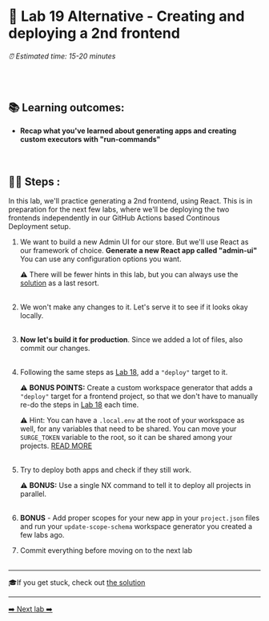 # 🧲 Lab 19 Alternative - Creating and deploying a 2nd frontend

###### ⏰ Estimated time: 15-20 minutes

<br />

## 📚 Learning outcomes:

- **Recap what you've learned about generating apps and creating custom executors with "run-commands"**
  <br /><br /><br />

## 🏋️‍♀️ Steps :

In this lab, we'll practice generating a 2nd frontend, using React. This is in preparation for the next few labs, where we'll be deploying the two frontends independently in our GitHub Actions based Continous Deployment setup.

1. We want to build a new Admin UI for our store. But we'll use React as our framework of choice.
   **Generate a new React app called "admin-ui"**
   You can use any configuration options you want.

   ⚠️ There will be fewer hints in this lab, but you can always use the [solution](SOLUTION.md) as a last resort.
   <br /> <br />

2. We won't make any changes to it. Let's serve it to see if it looks okay locally.
   <br /> <br />

3. **Now let's build it for production**. Since we added a lot of files, also commit our changes.
   <br /> <br />

4. Following the same steps as [Lab 18](../lab18/LAB.md), add a `"deploy"` target to it.

   ⚠️ **BONUS POINTS:** Create a custom workspace generator that adds a `"deploy"` target for a frontend project, so that we don't have to manually re-do the steps in [Lab 18](../lab18/LAB.md) each time.

   ⚠️ Hint: You can have a `.local.env` at the root of your workspace as well, for any variables that need to be shared.
   You can move your `SURGE_TOKEN` variable to the root, so it can be shared among your projects. [READ MORE](https://nx.dev/latest/react/guides/environment-variables#loading-environment-variables)
   <br /> <br />

5. Try to deploy both apps and check if they still work.

   ⚠️ **BONUS:** Use a single NX command to tell it to deploy all projects in parallel.
   <br /> <br />

6. **BONUS** - Add proper scopes for your new app in your `project.json` files and run your `update-scope-schema` workspace generator you created a few labs ago.
   <br />

7. Commit everything before moving on to the next lab
   <br /> <br />

---

🎓If you get stuck, check out [the solution](SOLUTION.md)

---

[➡️ Next lab ➡️](../lab20-alt/LAB.md)
